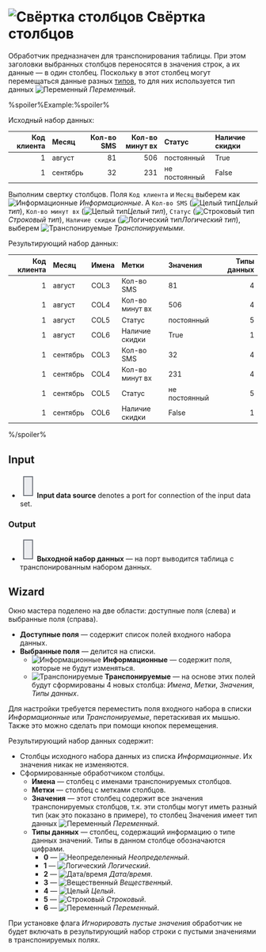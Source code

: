 # ![Свёртка столбцов](../../images/icons/components/column-flipping_default.svg) Свёртка столбцов

Обработчик предназначен для транспонирования таблицы. При этом заголовки выбранных столбцов переносятся в значения строк, а их данные — в один столбец. Поскольку в этот столбец могут перемещаться данные разных [типов](../../data/datatype.md), то для них используется тип данных ![Переменный](../../images/icons/data-types/variant_default.svg) *Переменный*.

%spoiler%Example:%spoiler%

Исходный набор данных:

| Код клиента | Месяц | Кол-во SMS | Кол-во минут вх | Статус | Наличие скидки |
| ----------: | :---- | ---------: | --------------: | :----- | :------------- |
| 1 | август | 81 | 506 | постоянный | True |
| 1 | сентябрь | 32 | 231 | не постоянный | False |

Выполним свертку столбцов. Поля `Код клиента` и `Месяц` выберем как ![Информационные](../../images/icons/usage-types/unspecified_default.svg) *Информационные*. А `Кол-во SMS` (![Целый тип](../../images/icons/data-types/integer_default.svg)*Целый тип*), `Кол-во минут вх` (![Целый тип](../../images/icons/data-types/integer_default.svg)*Целый тип*), `Статус` (![Строковый тип](../../images/icons/data-types/string_default.svg)*Строковый тип*), `Наличие скидки` (![Логический тип](../../images/icons/data-types/boolean_default.svg)*Логический тип*), выберем ![Транспонируемые](../../images/icons/dataset-operations/dsa-flipping_default.svg) *Транспонируемыми*.

Результирующий набор данных:

| Код клиента | Месяц | Имена | Метки | Значения | Типы данных |
| ----------: | :---- | :---- | :---- | :------- | ----------: |
| 1 | август | COL3 | Кол-во SMS | 81 | 4 |
| 1 | август | COL4 | Кол-во минут вх | 506 | 4 |
| 1 | август | COL5 | Статус | постоянный | 5 |
| 1 | август | COL6 | Наличие скидки | True | 1 |
| 1 | сентябрь | COL3 | Кол-во SMS | 32 | 4 |
| 1 | сентябрь | COL4 | Кол-во минут вх | 231 | 4 |
| 1 | сентябрь | COL5 | Статус | не постоянный | 5 |
| 1 | сентябрь | COL6 | Наличие скидки | False | 1 |

%/spoiler%

## Input

* ![Input data source](../../images/icons/app/node/ports/inputs/table_inactive.svg) **Input data source** denotes a port for connection of the input data set.

### Output

* ![Выходной источник данных](../../images/icons/app/node/ports/inputs/table_inactive.svg) **Выходной набор данных** — на порт выводится таблица с транспонированным набором данных.

## Wizard

Окно мастера поделено на две области: доступные поля (слева) и выбранные поля (справа).

* **Доступные поля** — содержит список полей входного набора данных.
* **Выбранные поля** — делится на списки.
   * ![Информационные](../../images/icons/usage-types/unspecified_default.svg) **Информационные** — содержит поля, которые не будут изменяться.
   * ![Транспонируемые](../../images/icons/dataset-operations/dsa-flipping_default.svg) **Транспонируемые** — на основе этих полей будут сформированы 4 новых столбца: *Имена*, *Метки*, *Значения*, *Типы данных*.

Для настройки требуется переместить поля входного набора в списки *Информационные* или *Транспонируемые*, перетаскивая их мышью. Также это можно сделать при помощи кнопок перемещения.

Результирующий набор данных содержит:

* Столбцы исходного набора данных из списка *Информационные*. Их значения никак не изменяются.
* Сформированные обработчиком столбцы.
   * **Имена** — столбец с именами транспонируемых столбцов.
   * **Метки** — столбец с метками столбцов.
   * **Значения** — этот столбец содержит все значения транспонируемых столбцов, т.к. эти столбцы могут иметь разный тип (как это показано в примере), то столбец Значения имеет тип данных ![Переменный](../../images/icons/data-types/variant_default.svg) *Переменный*.
   * **Типы данных** — столбец, содержащий информацию о типе данных значений. Типы в данном столбце обозначаются цифрами.
      * **0** — ![Неопределенный](../../images/icons/data-types/none_default.svg) *Неопределенный*.
      * **1** — ![Логический](../../images/icons/data-types/boolean_default.svg) *Логический*.
      * **2** — ![Дата/время](../../images/icons/data-types/datetime_default.svg) *Дата/время*.
      * **3** — ![Вещественный](../../images/icons/data-types/float_default.svg) *Вещественный*.
      * **4** — ![Целый](../../images/icons/data-types/integer_default.svg) *Целый*.
      * **5** — ![Строковый](../../images/icons/data-types/string_default.svg) *Строковый*.
      * **6** — ![Переменный](../../images/icons/data-types/variant_default.svg) *Переменный*.

При установке флага *Игнорировать пустые значения* обработчик не будет включать в результирующий набор строки с пустыми значениями в транспонируемых полях.
